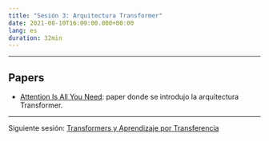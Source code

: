 ```yaml
---
title: "Sesión 3: Arquitectura Transformer"
date: 2021-08-10T16:00:00.000+00:00
lang: es
duration: 32min
---
```


<div>
    <CourseSummary
        description='Hoy introduciremos la arquitectura Transformer, explicaremos por qué ha revolucionado el mundo del NLP y entenderemos por qué "attention is all you need".'
        video="https://www.youtube.com/embed/tVLwC4XKGeU"
        name="María Grandury"
        twitter="https://twitter.com/mariagrandury"
        linkedin="https://www.linkedin.com/in/mariagrandury"
        github="https://github.com/mariagrandury"
    />
</div>

---

## Papers
- [Attention Is All You Need](https://arxiv.org/abs/1706.03762): paper donde se introdujo la arquitectura Transformer.

---

Siguiente sesión: [Transformers y Aprendizaje por Transferencia](/nlp-de-cero-a-cien/sesion-04)
